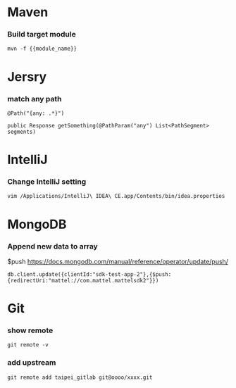 # Maven

### Build target module
```
mvn -f {{module_name}}
```

# Jersry

### match any path
```
@Path("{any: .*}")
```
```
public Response getSomething(@PathParam("any") List<PathSegment> segments)
```
# IntelliJ

### Change IntelliJ setting
```
vim /Applications/IntelliJ\ IDEA\ CE.app/Contents/bin/idea.properties
```

# MongoDB

### Append new data to array

$push https://docs.mongodb.com/manual/reference/operator/update/push/
```
db.client.update({clientId:"sdk-test-app-2"},{$push:{redirectUri:"mattel://com.mattel.mattelsdk2"}})
```

# Git

### show remote
```
git remote -v
```

### add upstream
```
git remote add taipei_gitlab git@oooo/xxxx.git
```
